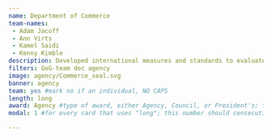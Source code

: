 ```yaml
---
name: Department of Commerce
team-names: 
 - Adam Jacoff 
 - Ann Virts 
 - Kamel Saidi 
 - Kenny Kimble
description: Developed international measures and standards to evaluate and improve bomb-disposal robots and operators. These efforts led to the enhanced testing and use of advanced robot capabilities in challenging environments and the adoption of standard operator measures.
filters: GoG-team doc agency
image: agency/Commerce_seal.svg
banner: agency
team: yes #mark no if an individual, NO CAPS 
length: long
award: Agency #type of award, either Agency, Council, or President's; this is case sensitive so make sure to match the options listed exactly. This section generates the format of the card
modal: 1 #for every card that uses "long"; this number should consecutively increase and never be the same

---
```

